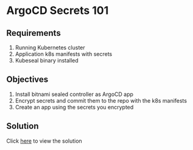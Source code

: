 # ArgoCD Secrets 101

## Requirements

1. Running Kubernetes cluster
2. Application k8s manifests with secrets
3. Kubeseal binary installed

## Objectives

1. Install bitnami sealed controller as ArgoCD app
2. Encrypt secrets and commit them to the repo with the k8s manifests
3. Create an app using the secrets you encrypted

## Solution

Click [here](soltuion.md) to view the solution